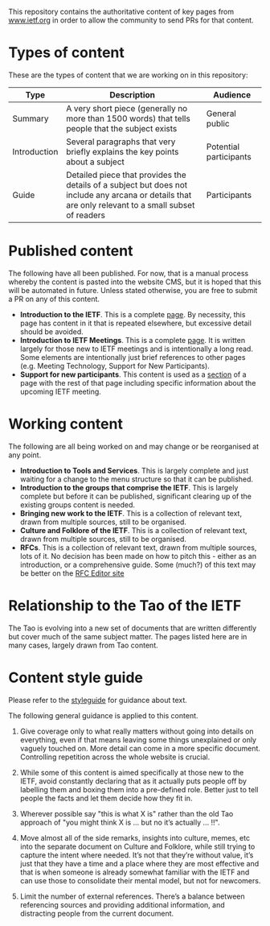 This repository contains the authoritative content of key pages from www.ietf.org in order to allow the community to send PRs for that content.

# Types of content
These are the types of content that we are working on in this repository:

| Type | Description | Audience |
|------|-------------|----------|
| Summary | A very short piece (generally no more than 1500 words) that tells people that the subject exists | General public |
| Introduction | Several paragraphs that very briefly explains the key points about a subject | Potential participants | 
| Guide | Detailed piece that provides the details of a subject but does not include any arcana or details that are only relevant to a small subset of readers | Participants|

# Published content
The following have all been published. For now, that is a manual process whereby the content is pasted into the website CMS, but it is hoped that this will be automated in future.  Unless stated otherwise, you are free to submit a PR on any of this content.

* **Introduction to the IETF**. This is a complete [page](https://www.ietf.org/about/introduction/).  By necessity, this page has content in it that is repeated elsewhere, but excessive detail should be avoided.
* **Introduction to IETF Meetings**. This is a complete [ page](https://www.ietf.org/how/meetings/introduction-to-ietf-meetings/).  It is written largely for those new to IETF meetings and is intentionally a long read.  Some elements are intentionally just brief references to other pages (e.g. Meeting Technology, Support for New Participants).
* **Support for new participants**. This content is used as a [section](https://www.ietf.org/how/meetings/new-participants/) of a page with the rest of that page including specific information about the upcoming IETF meeting.

# Working content
The following are all being worked on and may change or be reorganised at any point.

* **Introduction to Tools and Services**. This is largely complete and just waiting for a change to the menu structure so that it can be published.
* **Introduction to the groups that comprise the IETF**.  This is largely complete but before it can be published, significant clearing up of the existing groups content is needed. 
* **Bringing new work to the IETF**. This is a collection of relevant text, drawn from multiple sources, still to be organised. 
* **Culture and Folklore of the IETF**. This is a collection of relevant text, drawn from multiple sources, still to be organised.
* **RFCs**. This is a collection of relevant text, drawn from multiple sources, lots of it.  No decision has been made on how to pitch this - either as an introduction, or a comprehensive guide.  Some (much?) of this text may be better on the [RFC Editor site](https://www.rfc-editor.org)

# Relationship to the Tao of the IETF
The Tao is evolving into a new set of documents that are written differently but cover much of the same subject matter.  The pages listed here are in many cases, largely drawn from Tao content.

# Content style guide

Please refer to the [styleguide](styleguide.md) for guidance about text.
 
The following general guidance is applied to this content. 

1.  Give coverage only to what really matters without going into details on everything, even if that means leaving some things unexplained or only vaguely touched on. More detail can come in a more specific document. Controlling repetition across the whole website is crucial.

2.  While some of this content is aimed specifically at those new to the IETF, avoid constantly declaring that as it actually puts people off by labelling them and boxing them into a pre-defined role.  Better just to tell people the facts and let them decide how they fit in.

3.  Wherever possible say "this is what X is" rather than the old Tao approach of "you might think X is … but no it’s actually … !!".

4.  Move almost all of the side remarks, insights into culture, memes, etc into the separate document on Culture and Folklore, while still trying to capture the intent where needed.  It’s not that they’re without value, it’s just that they have a time and a place where they are most effective and that is when someone is already somewhat familiar with the IETF and can use those to consolidate their mental model, but not for newcomers.

5.  Limit the number of external references.  There’s a balance between referencing sources and providing additional information, and distracting people from the current document. 
